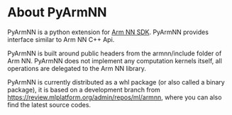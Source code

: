 # About PyArmNN

PyArmNN is a python extension for [Arm NN SDK](https://developer.arm.com/ip-products/processors/machine-learning/arm-nn).
PyArmNN provides interface similar to Arm NN C++ Api.

PyArmNN is built around public headers from the armnn/include folder of Arm NN. PyArmNN does not implement any computation kernels itself, all operations are
delegated to the Arm NN library.

PyArmNN is currently distributed as a whl package (or also called a binary package), it is based on a development branch from https://review.mlplatform.org/admin/repos/ml/armnn, where you can also find the latest source codes.
